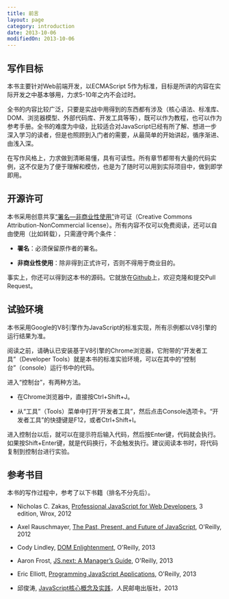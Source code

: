 ```yaml
---
title: 前言
layout: page
category: introduction
date: 2013-10-06
modifiedOn: 2013-10-06
---
```


## 写作目标

本书主要针对Web前端开发，以ECMAScript 5作为标准，目标是所讲的内容在实际开发之中基本够用，力求5-10年之内不会过时。

全书的内容比较广泛，只要是实战中用得到的东西都有涉及（核心语法、标准库、DOM、浏览器模型、外部代码库、开发工具等等），既可以作为教程，也可以作为参考手册。全书的难度为中级，比较适合对JavaScript已经有所了解、想进一步深入学习的读者，但是也照顾到入门者的需要，从最简单的开始讲起，循序渐进、由浅入深。

在写作风格上，力求做到清晰易懂，具有可读性。所有章节都带有大量的代码实例，这不仅是为了便于理解和模仿，也是为了随时可以用到实际项目中，做到即学即用。

## 开源许可

本书采用创意共享[“署名—非商业性使用”](http://javascript.ruanyifeng.com/introduction/license.html)许可证（Creative Commons Attribution-NonCommercial license）。所有内容不仅可以免费阅读，还可以自由使用（比如转载），只需遵守两个条件：

- **署名**：必须保留原作者的署名。

- **非商业性使用**：除非得到正式许可，否则不得用于商业目的。

事实上，你还可以得到这本书的源码。它就放在[Github](https://github.com/ruanyf/jstutorial)上，欢迎克隆和提交Pull Request。

## 试验环境

本书采用Google的V8引擎作为JavaScript的标准实现，所有示例都以V8引擎的运行结果为准。

阅读之前，请确认已安装基于V8引擎的Chrome浏览器，它附带的“开发者工具”（Developer Tools）就是本书的标准实验环境，可以在其中的“控制台”（console）运行书中的代码。

进入“控制台”，有两种方法。

- 在Chrome浏览器中，直接按Ctrl+Shift+J。

- 从“工具”（Tools）菜单中打开“开发者工具”，然后点击Console选项卡。“开发者工具”的快捷键是F12，或者Ctrl+Shift+I。

进入控制台以后，就可以在提示符后输入代码，然后按Enter键，代码就会执行。如果按Shift+Enter键，就是代码换行，不会触发执行。建议阅读本书时，将代码复制到控制台进行实验。

## 参考书目

本书的写作过程中，参考了以下书籍（排名不分先后）。

- Nicholas C. Zakas, [Professional JavaScript for Web Developers](http://www.amazon.com/Professional-JavaScript-Developers-Nicholas-Zakas/dp/1118026691), 3 edition, Wrox, 2012

- Axel Rauschmayer, [The Past, Present, and Future of JavaScript](http://oreilly.com/javascript/radarreports/past-present-future-javascript.html), O'Reilly, 2012

- Cody Lindley, [DOM Enlightenment](http://domenlightenment.com/), O'Reilly, 2013

- Aaron Frost, [JS.next: A Manager’s Guide](http://chimera.labs.oreilly.com/books/1234000001623), O'Reilly, 2013

- Eric Elliott, [Programming JavaScript Applications](http://chimera.labs.oreilly.com/books/1234000000262), O'Reilly, 2013

- 邱俊涛, [JavaScript核心概念及实践](http://icodeit.org/jsccp/)，人民邮电出版社，2013
